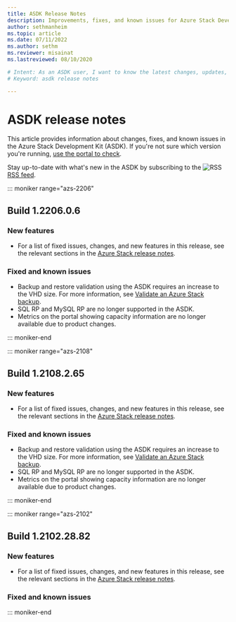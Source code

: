 ```yaml
---
title: ASDK Release Notes 
description: Improvements, fixes, and known issues for Azure Stack Development Kit (ASDK).
author: sethmanheim
ms.topic: article
ms.date: 07/11/2022
ms.author: sethm
ms.reviewer: misainat
ms.lastreviewed: 08/10/2020

# Intent: As an ASDK user, I want to know the latest changes, updates, and bug fixes to the ASDK.
# Keyword: asdk release notes

---
```



# ASDK release notes

This article provides information about changes, fixes, and known issues in the Azure Stack Development Kit (ASDK). If you're not sure which version you're running, [use the portal to check](../operator/azure-stack-updates.md).

Stay up-to-date with what's new in the ASDK by subscribing to the ![RSS](./media/asdk-release-notes/feed-icon-14x14.png) [RSS feed](/api/search/rss?locale=en-us&search=ASDK+release+notes).

::: moniker range="azs-2206"
## Build 1.2206.0.6

### New features

- For a list of fixed issues, changes, and new features in this release, see the relevant sections in the [Azure Stack release notes](../operator/release-notes.md).

### Fixed and known issues

- Backup and restore validation using the ASDK requires an increase to the VHD size. For more information, see [Validate an Azure Stack backup](asdk-validate-backup.md).
- SQL RP and MySQL RP are no longer supported in the ASDK.
- Metrics on the portal showing capacity information are no longer available due to product changes.

::: moniker-end

::: moniker range="azs-2108"
## Build 1.2108.2.65

### New features

- For a list of fixed issues, changes, and new features in this release, see the relevant sections in the [Azure Stack release notes](../operator/release-notes.md).

### Fixed and known issues

- Backup and restore validation using the ASDK requires an increase to the VHD size. For more information, see [Validate an Azure Stack backup](asdk-validate-backup.md).
- SQL RP and MySQL RP are no longer supported in the ASDK.
- Metrics on the portal showing capacity information are no longer available due to product changes.

::: moniker-end

::: moniker range="azs-2102"
## Build 1.2102.28.82

### New features

- For a list of fixed issues, changes, and new features in this release, see the relevant sections in the [Azure Stack release notes](../operator/release-notes.md).

### Fixed and known issues

::: moniker-end
